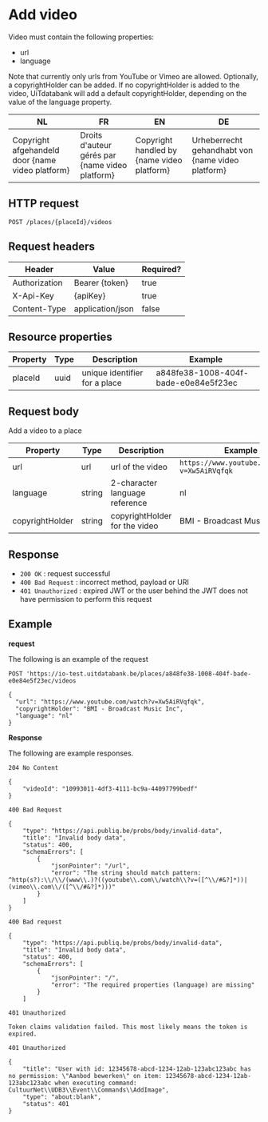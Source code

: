 ---
---

# Add video

Video must contain the following properties:
* url
* language

Note that currently only urls from YouTube or Vimeo are allowed.
Optionally, a copyrightHolder can be added. If no copyrightHolder is added to the video, UiTdatabank will add a default copyrightHolder, depending on the value of the language property.

| NL            | FR               | EN        | DE |
| ------------- | ---------------- | --------- | --- |
| Copyright afgehandeld door {name video platform} | Droits d'auteur gérés par {name video platform} | Copyright handled by {name video platform} | Urheberrecht gehandhabt von {name video platform} |



## HTTP request

```
POST /places/{placeId}/videos
```

## Request headers

| Header        | Value            | Required? |
| ------------- | ---------------- | --------- |
| Authorization | Bearer {token}   | true      |
| X-Api-Key     | {apiKey}         | true      |
| Content-Type  | application/json | false     |

## Resource properties

| Property	| Type | Description | Example |
|--|--|--|--|
| placeId	| uuid | unique identifier for a place | a848fe38-1008-404f-bade-e0e84e5f23ec |

## Request body

Add a video to a place

| Property	| Type | Description | Example |
|--|--|--|--|
| url	| url | url of the video | `https://www.youtube.com/watch?v=Xw5AiRVqfqk` |
| language	| string | 2-character language reference | nl |
| copyrightHolder	| string | copyrightHolder for the video | BMI - Broadcast Music Inc |

## Response

* `200 OK` : request successful
* `400 Bad Request` : incorrect method, payload or URI
* `401 Unauthorized` : expired JWT or the user behind the JWT does not have permission to perform this request

## Example

**request**

The following is an example of the request

```
POST 'https://io-test.uitdatabank.be/places/a848fe38-1008-404f-bade-e0e84e5f23ec/videos

{
  "url": "https://www.youtube.com/watch?v=Xw5AiRVqfqk",
  "copyrightHolder": "BMI - Broadcast Music Inc",
  "language": "nl"
}
```

**Response**

The following are example responses.

```
204 No Content

{
    "videoId": "10993011-4df3-4111-bc9a-44097799bedf"
}
```

```
400 Bad Request

{
    "type": "https://api.publiq.be/probs/body/invalid-data",
    "title": "Invalid body data",
    "status": 400,
    "schemaErrors": [
        {
            "jsonPointer": "/url",
            "error": "The string should match pattern: ^http(s?):\\/\\/(www\\.)?((youtube\\.com\\/watch\\?v=([^\\/#&?]*))|(vimeo\\.com\\/([^\\/#&?]*)))"
        }
    ]
}

```

```
400 Bad request

{
    "type": "https://api.publiq.be/probs/body/invalid-data",
    "title": "Invalid body data",
    "status": 400,
    "schemaErrors": [
        {
            "jsonPointer": "/",
            "error": "The required properties (language) are missing"
        }
    ]

```

```
401 Unauthorized

Token claims validation failed. This most likely means the token is expired.
```

```
401 Unauthorized

{
    "title": "User with id: 12345678-abcd-1234-12ab-123abc123abc has no permission: \"Aanbod bewerken\" on item: 12345678-abcd-1234-12ab-123abc123abc when executing command: CultuurNet\\UDB3\\Event\\Commands\\AddImage",
    "type": "about:blank",
    "status": 401
}
```
